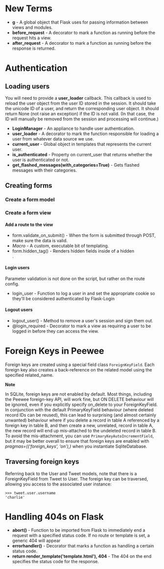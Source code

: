 # New Terms

* **g** - A global object that Flask uses for passing information between views and modules.
* **before_request** - A decorator to mark a function as running before the request hits a view.
* **after_request** - A decorator to mark a function as running before the response is returned.

# Authentication

## Loading users

You will need to provide a **user_loader** callback. This callback is used to reload the user object from the user ID stored in the session. It should take the unicode ID of a user, and return the corresponding user object. It should return None (not raise an exception) if the ID is not valid. (In that case, the ID will manually be removed from the session and processing will continue.)

* **LoginManager** - An appliance to handle user authentication.
* **user_loader** - A decorator to mark the function responsible for loading a user from whatever data source we use.
* **current_user** - Global object in templates that represents the current user.
* **is\_authenticated**  - Property on current_user that returns whether the user is authenticated or not.
* **get_flashed_messages(with_categories=True)** - Gets flashed messages with their categories.

## Creating forms

### Create a form model

### Create a form view

#### Add a route to the view
* form.validate_on_submit() - When the form is submitted through POST, make sure the data is valid.
* *Macro* - A custom, executable bit of templating.
* form.hidden_tag() - Renders hidden fields inside of a hidden <div>.

#### Login users

Parameter validation is not done on the script, but rather on the route config.

* login_user - Function to log a user in and set the appropriate cookie so they'll be considered authenticated by Flask-Login

#### Logout users

* logout_user() - Method to remove a user's session and sign them out.
* @login_required - Decorator to mark a view as requiring a user to be logged in before they can access the view.

# Foreign Keys in Peewee

Foreign keys are created using a special field class ```ForeignKeyField```. Each foreign key also creates a back-reference on the related model using the specified related_name.

**Note**

In SQLite, foreign keys are not enabled by default. Most things, including the Peewee foreign-key API, will work fine, but ON DELETE behaviour will be ignored, even if you explicitly specify on\_delete to your ForeignKeyField. In conjunction with the default PrimaryKeyField behaviour (where deleted record IDs can be reused), this can lead to surprising (and almost certainly unwanted) behaviour where if you delete a record in table A referenced by a foreign key in table B, and then create a new, unrelated, record in table A, the new record will end up mis-attached to the undeleted record in table B. To avoid the mis-attachment, you can use ```PrimaryKeyAutoIncrementField```, but it may be better overall to ensure that foreign keys are enabled with _pragmas=((‘foreign_keys’, ‘on’),)_ when you instantiate SqliteDatabase.

## Traversing foreign keys
Referring back to the User and Tweet models, note that there is a ForeignKeyField from Tweet to User. The foreign key can be traversed, allowing you access to the associated user instance:

```
>>> tweet.user.username
'charlie'
```

# Handling 404s on Flask

* **abort()** - Function to be imported from Flask to immediately end a request with a specified status code. If no route or template is set, a generic 404 will appear
* **errorhandler()** - Decorator that marks a function as handling a certain status code.
* **return render_template('template.html'), 404** - The 404 on the end specifies the status code for the response.